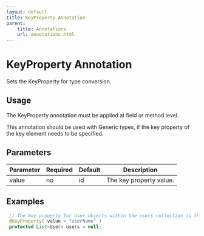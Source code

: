 ```yaml
---
layout: default
title: KeyProperty Annotation
parent:
    title: Annotations
    url: annotations.html
---
```


# KeyProperty Annotation

Sets the KeyProperty for type conversion.

## Usage

The KeyProperty annotation must be applied at field or method level.

This annotation should be used with Generic types, if the key property of the key element needs to be specified.

## Parameters

<p> <table summary="">
 <thead>
 <tr>
 <th>Parameter</th>
 <th>Required</th>
 <th>Default</th>
 <th>Description</th>
 </tr>
 </thead>
 <tbody>
 <tr>
 <td>value</td>
 <td>no</td>
 <td>id</td>
 <td>The key property value.</td>
 </tr>
 </tbody>
 </table>
</p>

## Examples

```java
 // The key property for User objects within the users collection is the <code>userName</code> attribute.
 @KeyProperty( value = "userName" )
 protected List<User> users = null;

```
